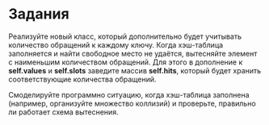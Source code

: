 # Задания

Реализуйте новый класс, который дополнительно будет учитывать количество обращений к каждому ключу. Когда хэш-таблица заполняется и найти свободное место не удаётся, вытесняйте элемент с наименьшим количеством обращений. Для этого в дополнение к **self.values** и **self.slots** заведите массив **self.hits**, который будет хранить соответствующие количества обращений.

Смоделируйте программно ситуацию, когда хэш-таблица заполнена (например, организуйте множество коллизий) и проверьте, правильно ли работает схема вытеснения.